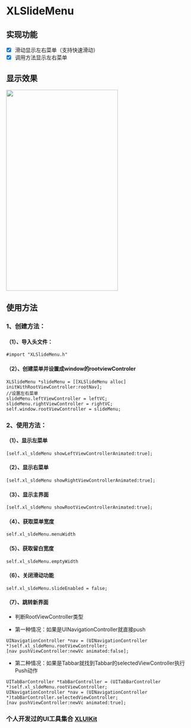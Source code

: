 # XLSlideMenu

## 实现功能

- [x] 滑动显示左右菜单（支持快速滑动）
- [x] 调用方法显示左右菜单

## 显示效果

<img src="https://github.com/mengxianliang/XLSlideMenu/blob/master/GIF/1.gif" width=300 height=538 />

## 使用方法

### 1、创建方法：

#### （1）、导入头文件：

```objc
#import "XLSlideMenu.h"
```

#### （2）、创建菜单并设置成window的rootviewControler

```objc
XLSlideMenu *slideMenu = [[XLSlideMenu alloc] initWithRootViewController:rootNav];
//设置左右菜单
slideMenu.leftViewController = leftVC;
slideMenu.rightViewController = rightVC;
self.window.rootViewController = slideMenu;
```

### 2、使用方法：

#### （1）、显示左菜单

```objc
[self.xl_sldeMenu showLeftViewControllerAnimated:true];
```

#### （2）、显示右菜单

```objc
[self.xl_sldeMenu showRightViewControllerAnimated:true];
```

#### （3）、显示主界面

```objc
[self.xl_sldeMenu showRootViewControllerAnimated:true];
```

#### （4）、获取菜单宽度

```objc
self.xl_sldeMenu.menuWidth
```

#### （5）、获取留白宽度

```objc
self.xl_sldeMenu.emptyWidth
```

#### （6）、关闭滑动功能

```objc
self.xl_sldeMenu.slideEnabled = false;
```

#### （7）、跳转新界面

* 判断RootViewController类型

* 第一种情况：如果是UINavigationController就直接push

```objc
UINavigationController *nav = (UINavigationController *)self.xl_sldeMenu.rootViewController;
[nav pushViewController:newVc animated:false];
```

* 第二种情况：如果是Tabbar就找到Tabbar的selectedViewController执行Push动作

```objc
UITabBarController *tabBarController = (UITabBarController *)self.xl_sldeMenu.rootViewController;
UINavigationController *nav = (UINavigationController *)tabBarController.selectedViewController;
[nav pushViewController:newVc animated:true];
```

### 个人开发过的UI工具集合 [XLUIKit](https://github.com/mengxianliang/XLUIKit)
